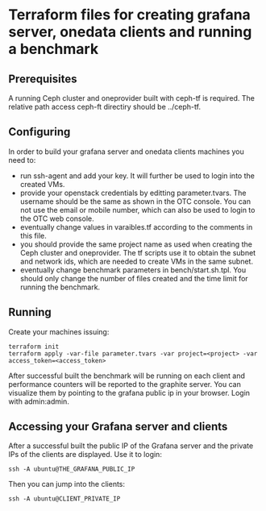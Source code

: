 # Terraform files for creating grafana server, onedata clients and running a benchmark

## Prerequisites
A running Ceph cluster and oneprovider built with ceph-tf is required. The relative path access ceph-ft directiry should be ../ceph-tf.

## Configuring
In order to build your grafana server and onedata clients machines you need to:
* run ssh-agent and add your key. It will further be used to login into the created VMs.
* provide your openstack credentials by editting parameter.tvars. The username should be the same as shown in the OTC console. You can not use the email or mobile number, which can also be used to login to the OTC web console. 
* eventually change values in varaibles.tf according to the comments in this file.
* you should provide the same project name as used when creating the Ceph cluster and oneprovider. The tf scripts use it to obtain the subnet and network ids, which are needed to create VMs in the same subnet.
* eventually change benchmark parameters in bench/start.sh.tpl. You should only change the number of files created and the time limit for running the benchmark.


## Running
Create your machines issuing:
```
terraform init
terraform apply -var-file parameter.tvars -var project=<project> -var access_token=<access_token>
```

After successful built the benchmark will be running on each client and performance counters will be reported to the graphite server. You can visualize them by pointing to the grafana public ip in your browser. Login with admin:admin.

## Accessing your Grafana server and clients
After a successful built the public IP of the Grafana server and the private IPs of the clients are displayed. Use it to login:
```
ssh -A ubuntu@THE_GRAFANA_PUBLIC_IP
```
Then you can jump into the clients:
```
ssh -A ubuntu@CLIENT_PRIVATE_IP
```



